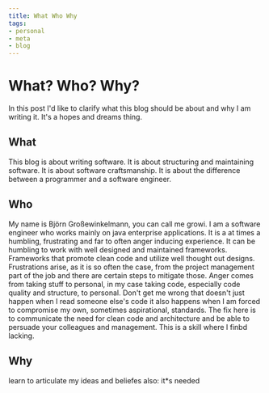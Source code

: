 ```yaml
---
title: What Who Why
tags:
- personal
- meta
- blog
---
```

# What? Who? Why?
In this post I'd like to clarify what this blog should be about and why I am writing it. It's a hopes and dreams thing.

## What
This blog is about writing software. It is about structuring and maintaining software. It is about software craftsmanship. It is about the difference between a programmer and a software engineer.

## Who 
My name is Björn Großewinkelmann, you can call me growi. I am a software engineer who works mainly on java enterprise applications. It is a at times a humbling, frustrating and far to often anger inducing experience. 
It can be humbling to work with well designed and maintained frameworks. Frameworks that promote clean code and utilize well thought out designs.
Frustrations arise, as it is so often the case, from the project management part of the job and there are certain steps to mitigate those. 
Anger comes from taking stuff to personal, in my case taking code, especially code quality and structure, to personal. Don't get me wrong that doesn't just happen when I read someone else's code it also happens when I am forced to compromise my own, sometimes aspirational, standards. The fix here is to communicate the need for clean code and architecture and be able to persuade your colleagues and management. This is a skill where I finbd lacking.

## Why

learn to articulate my ideas and beliefes
also: it*s needed
<!--stackedit_data:
eyJoaXN0b3J5IjpbMTk0Mzc0NzE5NywtMzM2MDk4Nzg1LDE5OD
M4MzU0MjUsLTIwMDkyOTcwMzcsLTE1ODQ5NjExNDcsLTQ0NDY5
OTkxNCwxNDgxNjg5MTAzLC02MTAzNzM0NzgsLTEwOTk4NDM5Mi
wtNTUxMjUyMDIwLDE5NjM2NTMxOTQsMTI1MTE0MTQ2NywxMTAx
NDQ1MTM0LC0xNjg5NTg0NDk3LC0xNzM3NzEyNzUxLC01NzQ2NT
M2OCwxOTM2NzU1NDQ5LC01MDA0NzQyMzZdfQ==
-->